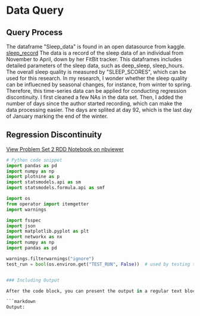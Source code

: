 # Data Query

## Query Process
The dataframe "Sleep_data" is found in an open datasource from kaggle. [sleep_record](https://www.kaggle.com/datasets/riinuanslan/sleep-data-from-fitbit-tracker) The data is a record of the sleep data of an individual from November to April, down by her FitBit tracker. This dataframes includes detailed parameters of the sleep data, such as deep_sleep, sleep_hours. The overall sleep quality is measured by "SLEEP_SCORES", which can be used for this research. In my research, I wonder whether the sleep quality can be influecned by seasonal changes, for instance, from winter to spring. Therefore, this time-series data can be applied for conducting regression discontinuity. I first cleaned a few NAs in the data set. Then, I added the number of days since the author started recording, which can make the data processing easier. The days are splited at day 92, which is the last day of January marking the end of the winter.
## Regression Discontinuity
[View Problem Set 2 RDD Notebook on nbviewer](https://nbviewer.jupyter.org/github/Rising-Stars-by-Sunshine/STATS201-Qinyi-Chen-PS2/blob/main/Code/Problem_Set_2_RDD.ipynb)

```python
# Python code snippet
import pandas as pd
import numpy as np
import plotnine as p
import statsmodels.api as sm
import statsmodels.formula.api as smf

import os
from operator import itemgetter
import warnings

import fsspec
import json
import matplotlib.pyplot as plt
import networkx as nx
import numpy as np
import pandas as pd

warnings.filterwarnings("ignore")
test_run = bool(os.environ.get("TEST_RUN", False))  # used by testing to run the notebook as a script


### Including Output

After the code block, you can present the output in a regular text block or use a code block without specifying a language if the output is plain text.

```markdown
Output:
